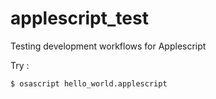 applescript_test
================

Testing development workflows for Applescript

Try :

```
$ osascript hello_world.applescript
```

